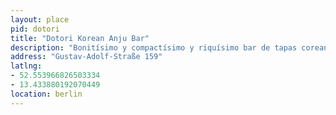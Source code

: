 ```yaml
---
layout: place
pid: dotori
title: "Dotori Korean Anju Bar"
description: "Bonitísimo y compactísimo y riquísimo bar de tapas coreanas."
address: "Gustav-Adolf-Straße 159"
latlng:
- 52.553966826503334
- 13.433880192070449
location: berlin
---
```

